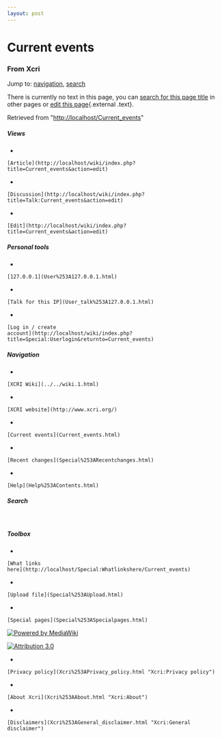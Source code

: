 ```yaml
---
layout: post
---
```


<script>
  (function(i,s,o,g,r,a,m){i['GoogleAnalyticsObject']=r;i[r]=i[r]||function(){
  (i[r].q=i[r].q||[]).push(arguments)},i[r].l=1*new Date();a=s.createElement(o),
  m=s.getElementsByTagName(o)[0];a.async=1;a.src=g;m.parentNode.insertBefore(a,m)
  })(window,document,'script','https://www.google-analytics.com/analytics.js','ga');

  ga('create', 'UA-73710929-3', 'auto');
  ga('send', 'pageview');

</script>







Current events 
==============













### From Xcri 







Jump to: [navigation](Current_events.html#column-one),
[search](Current_events.html#searchInput)





There is currently no text in this page, you can [search for this page
title](http://localhost/Special:Search/Current_events "Special:Search/Current events")
in other pages or [edit this
page](http://localhost/wiki/index.php?title=Current_events&action=edit "http://localhost/wiki/index.php?title=Current_events&action=edit"){.external
.text}.





Retrieved from
"[http://localhost/Current\_events](Current_events.html)"

















##### Views



-   

    

    [Article](http://localhost/wiki/index.php?title=Current_events&action=edit)
-   

    

    [Discussion](http://localhost/wiki/index.php?title=Talk:Current_events&action=edit)
-   

    

    [Edit](http://localhost/wiki/index.php?title=Current_events&action=edit)







##### Personal tools



-   

    

    [127.0.0.1](User%253A127.0.0.1.html)
-   

    

    [Talk for this IP](User_talk%253A127.0.0.1.html)
-   

    

    [Log in / create
    account](http://localhost/wiki/index.php?title=Special:Userlogin&returnto=Current_events)











[](../../wiki.1.html "XCRI Wiki")





##### Navigation



-   

    

    [XCRI Wiki](../../wiki.1.html)
-   

    

    [XCRI website](http://www.xcri.org/)
-   

    

    [Current events](Current_events.html)
-   

    

    [Recent changes](Special%253ARecentchanges.html)
-   

    

    [Help](Help%253AContents.html)







##### Search





 









##### Toolbox



-   

    

    [What links
    here](http://localhost/Special:Whatlinkshere/Current_events)
-   

    

    [Upload file](Special%253AUpload.html)
-   

    

    [Special pages](Special%253ASpecialpages.html)















[![Powered by
MediaWiki](../skins/common/images/poweredby_mediawiki_88x31.png)](http://www.mediawiki.org/)





[![Attribution 3.0
](http://i.creativecommons.org/l/by/3.0/88x31.png)](http://creativecommons.org/licenses/by/3.0/)



-   

    

    [Privacy policy](Xcri%253APrivacy_policy.html "Xcri:Privacy policy")
-   

    

    [About Xcri](Xcri%253AAbout.html "Xcri:About")
-   

    

    [Disclaimers](Xcri%253AGeneral_disclaimer.html "Xcri:General disclaimer")




